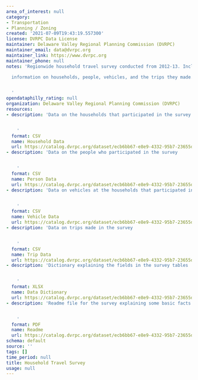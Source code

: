 ```yaml
---
area_of_interest: null
category:
- Transportation
- Planning / Zoning
created: '2021-07-09T19:43:19.557300'
license: DVRPC Data License
maintainer: Delaware Valley Regional Planning Commission (DVRPC)
maintainer_email: data@dvrpc.org
maintainer_link: https://www.dvrpc.org
maintainer_phone: null
notes: 'Regionwide household travel survey conducted from 2012-13. Includes

  information on households, people, vehicles, and the trips they made.


  '
opendataphilly_rating: null
organization: Delaware Valley Regional Planning Commission (DVRPC)
resources:
- description: 'Data on the households that participated in the survey


    '
  format: CSV
  name: Household Data
  url: https://catalog.dvrpc.org/dataset/ecb6bb67-e8e9-4332-95b7-23655dbf1f74/resource/61cb3799-75c1-4d1f-82f5-374457065912/download/1_household_public.csv
- description: 'Data on the people who participated in the survey


    '
  format: CSV
  name: Person Data
  url: https://catalog.dvrpc.org/dataset/ecb6bb67-e8e9-4332-95b7-23655dbf1f74/resource/6a185df5-9d76-481a-9ea4-e0adcf2adb55/download/2_person_public.csv
- description: 'Data on vehicles at the households that participated in the survey


    '
  format: CSV
  name: Vehicle Data
  url: https://catalog.dvrpc.org/dataset/ecb6bb67-e8e9-4332-95b7-23655dbf1f74/resource/d4f26f8b-555d-4af1-a1ec-f3cbda760a00/download/3_vehicle_public.csv
- description: 'Data on trips made in the survey


    '
  format: CSV
  name: Trip Data
  url: https://catalog.dvrpc.org/dataset/ecb6bb67-e8e9-4332-95b7-23655dbf1f74/resource/4a16250f-46ac-4087-802c-127d3bc33e3a/download/4_trip_public.csv
- description: 'Dictionary explaining the fields in the survey tables


    '
  format: XLSX
  name: Data Dictionary
  url: https://catalog.dvrpc.org/dataset/ecb6bb67-e8e9-4332-95b7-23655dbf1f74/resource/3b40b499-fc25-4fe5-b900-5d160969c0e4/download/dvrpc-hts-data-dictionary.xlsx
- description: 'Readme file for the survey explaining some basic facts about it


    '
  format: PDF
  name: Readme
  url: https://catalog.dvrpc.org/dataset/ecb6bb67-e8e9-4332-95b7-23655dbf1f74/resource/f84e5d09-dae5-410a-be2e-48c184000179/download/readme_082616.pdf
schema: default
source: ''
tags: []
time_period: null
title: Household Travel Survey
usage: null
---
```

